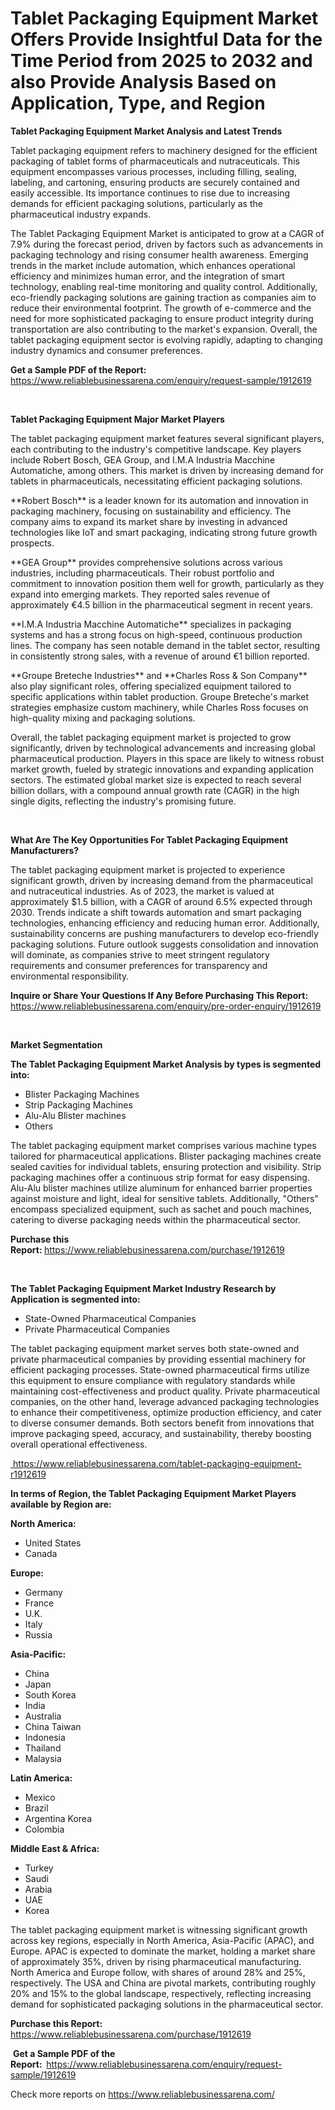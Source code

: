 <p><h1>Tablet Packaging Equipment Market Offers Provide Insightful Data for the Time Period from 2025 to 2032 and also Provide Analysis Based on Application, Type, and Region</h1></p><p><strong>Tablet Packaging Equipment Market Analysis and Latest Trends</strong></p>
<p><p>Tablet packaging equipment refers to machinery designed for the efficient packaging of tablet forms of pharmaceuticals and nutraceuticals. This equipment encompasses various processes, including filling, sealing, labeling, and cartoning, ensuring products are securely contained and easily accessible. Its importance continues to rise due to increasing demands for efficient packaging solutions, particularly as the pharmaceutical industry expands.</p><p>The Tablet Packaging Equipment Market is anticipated to grow at a CAGR of 7.9% during the forecast period, driven by factors such as advancements in packaging technology and rising consumer health awareness. Emerging trends in the market include automation, which enhances operational efficiency and minimizes human error, and the integration of smart technology, enabling real-time monitoring and quality control. Additionally, eco-friendly packaging solutions are gaining traction as companies aim to reduce their environmental footprint. The growth of e-commerce and the need for more sophisticated packaging to ensure product integrity during transportation are also contributing to the market's expansion. Overall, the tablet packaging equipment sector is evolving rapidly, adapting to changing industry dynamics and consumer preferences.</p></p>
<p><strong>Get a Sample PDF of the Report:&nbsp;</strong> <a href="https://www.reliablebusinessarena.com/enquiry/request-sample/1912619?utm_campaign=3039&utm_medium=2&utm_source=Github&utm_content=ia&utm_term=11042025&utm_id=tablet-packaging-equipment">https://www.reliablebusinessarena.com/enquiry/request-sample/1912619</a></p>
<p>&nbsp;</p>
<p><strong>Tablet Packaging Equipment Major Market Players</strong></p>
<p><p>The tablet packaging equipment market features several significant players, each contributing to the industry's competitive landscape. Key players include Robert Bosch, GEA Group, and I.M.A Industria Macchine Automatiche, among others. This market is driven by increasing demand for tablets in pharmaceuticals, necessitating efficient packaging solutions.</p><p>**Robert Bosch** is a leader known for its automation and innovation in packaging machinery, focusing on sustainability and efficiency. The company aims to expand its market share by investing in advanced technologies like IoT and smart packaging, indicating strong future growth prospects.</p><p>**GEA Group** provides comprehensive solutions across various industries, including pharmaceuticals. Their robust portfolio and commitment to innovation position them well for growth, particularly as they expand into emerging markets. They reported sales revenue of approximately €4.5 billion in the pharmaceutical segment in recent years.</p><p>**I.M.A Industria Macchine Automatiche** specializes in packaging systems and has a strong focus on high-speed, continuous production lines. The company has seen notable demand in the tablet sector, resulting in consistently strong sales, with a revenue of around €1 billion reported.</p><p>**Groupe Breteche Industries** and **Charles Ross & Son Company** also play significant roles, offering specialized equipment tailored to specific applications within tablet production. Groupe Breteche's market strategies emphasize custom machinery, while Charles Ross focuses on high-quality mixing and packaging solutions.</p><p>Overall, the tablet packaging equipment market is projected to grow significantly, driven by technological advancements and increasing global pharmaceutical production. Players in this space are likely to witness robust market growth, fueled by strategic innovations and expanding application sectors. The estimated global market size is expected to reach several billion dollars, with a compound annual growth rate (CAGR) in the high single digits, reflecting the industry's promising future.</p></p>
<p>&nbsp;</p>
<p><strong>What Are The Key Opportunities For Tablet Packaging Equipment Manufacturers?</strong></p>
<p><p>The tablet packaging equipment market is projected to experience significant growth, driven by increasing demand from the pharmaceutical and nutraceutical industries. As of 2023, the market is valued at approximately $1.5 billion, with a CAGR of around 6.5% expected through 2030. Trends indicate a shift towards automation and smart packaging technologies, enhancing efficiency and reducing human error. Additionally, sustainability concerns are pushing manufacturers to develop eco-friendly packaging solutions. Future outlook suggests consolidation and innovation will dominate, as companies strive to meet stringent regulatory requirements and consumer preferences for transparency and environmental responsibility.</p></p>
<p><strong>Inquire or Share Your Questions If Any Before Purchasing This Report:</strong> <a href="https://www.reliablebusinessarena.com/enquiry/pre-order-enquiry/1912619?utm_campaign=3039&utm_medium=2&utm_source=Github&utm_content=ia&utm_term=11042025&utm_id=tablet-packaging-equipment">https://www.reliablebusinessarena.com/enquiry/pre-order-enquiry/1912619</a></p>
<p>&nbsp;</p>
<p><strong>Market Segmentation</strong></p>
<p><strong>The Tablet Packaging Equipment Market Analysis by types is segmented into:</strong></p>
<p><ul><li>Blister Packaging Machines</li><li>Strip Packaging Machines</li><li>Alu-Alu Blister machines</li><li>Others</li></ul></p>
<p><p>The tablet packaging equipment market comprises various machine types tailored for pharmaceutical applications. Blister packaging machines create sealed cavities for individual tablets, ensuring protection and visibility. Strip packaging machines offer a continuous strip format for easy dispensing. Alu-Alu blister machines utilize aluminum for enhanced barrier properties against moisture and light, ideal for sensitive tablets. Additionally, "Others" encompass specialized equipment, such as sachet and pouch machines, catering to diverse packaging needs within the pharmaceutical sector.</p></p>
<p><strong>Purchase this Report:&nbsp;</strong><a href="https://www.reliablebusinessarena.com/purchase/1912619?utm_campaign=3039&utm_medium=2&utm_source=Github&utm_content=ia&utm_term=11042025&utm_id=tablet-packaging-equipment">https://www.reliablebusinessarena.com/purchase/1912619</a></p>
<p>&nbsp;</p>
<p><strong>The Tablet Packaging Equipment Market Industry Research by Application is segmented into:</strong></p>
<p><ul><li>State-Owned Pharmaceutical Companies</li><li>Private Pharmaceutical Companies</li></ul></p>
<p><p>The tablet packaging equipment market serves both state-owned and private pharmaceutical companies by providing essential machinery for efficient packaging processes. State-owned pharmaceutical firms utilize this equipment to ensure compliance with regulatory standards while maintaining cost-effectiveness and product quality. Private pharmaceutical companies, on the other hand, leverage advanced packaging technologies to enhance their competitiveness, optimize production efficiency, and cater to diverse consumer demands. Both sectors benefit from innovations that improve packaging speed, accuracy, and sustainability, thereby boosting overall operational effectiveness.</p></p>
<p><a href="https://www.reliablebusinessarena.com/tablet-packaging-equipment-r1912619?utm_campaign=3039&utm_medium=2&utm_source=Github&utm_content=ia&utm_term=11042025&utm_id=tablet-packaging-equipment">&nbsp;https://www.reliablebusinessarena.com/tablet-packaging-equipment-r1912619</a></p>
<p><strong>In terms of Region, the Tablet Packaging Equipment Market Players available by Region are:</strong></p>
<p>
    <p> <strong> North America: </strong>
        <ul>
            <li>United States</li>
            <li>Canada</li>
        </ul>
        </p> 
    <p> <strong> Europe: </strong>
        <ul>
            <li>Germany</li>
            <li>France</li>
            <li>U.K.</li>
            <li>Italy</li>
            <li>Russia</li>
        </ul>
        </p> 
    <p> <strong> Asia-Pacific: </strong>
        <ul>
            <li>China</li>
            <li>Japan</li>
            <li>South Korea</li>
            <li>India</li>
            <li>Australia</li>
            <li>China Taiwan</li>
            <li>Indonesia</li>
            <li>Thailand</li>
            <li>Malaysia</li>
        </ul>
        </p> 
    <p> <strong> Latin America: </strong>
        <ul>
            <li>Mexico</li>
            <li>Brazil</li>
            <li>Argentina Korea</li>
            <li>Colombia</li>
        </ul>
        </p> 
    <p> <strong> Middle East & Africa: </strong>
        <ul>
            <li>Turkey</li>
            <li>Saudi</li>
            <li>Arabia</li>
            <li>UAE</li>
            <li>Korea</li>
        </ul>
    </p>
    </p>
<p><p>The tablet packaging equipment market is witnessing significant growth across key regions, especially in North America, Asia-Pacific (APAC), and Europe. APAC is expected to dominate the market, holding a market share of approximately 35%, driven by rising pharmaceutical manufacturing. North America and Europe follow, with shares of around 28% and 25%, respectively. The USA and China are pivotal markets, contributing roughly 20% and 15% to the global landscape, respectively, reflecting increasing demand for sophisticated packaging solutions in the pharmaceutical sector.</p></p>
<p><strong>Purchase this Report: </strong><a href="https://www.reliablebusinessarena.com/purchase/1912619?utm_campaign=3039&utm_medium=2&utm_source=Github&utm_content=ia&utm_term=11042025&utm_id=tablet-packaging-equipment">https://www.reliablebusinessarena.com/purchase/1912619</a></p>
<p>&nbsp;<strong>Get a Sample PDF of the Report:&nbsp;&nbsp;</strong><a href="https://www.reliablebusinessarena.com/enquiry/request-sample/1912619?utm_campaign=3039&utm_medium=2&utm_source=Github&utm_content=ia&utm_term=11042025&utm_id=tablet-packaging-equipment">https://www.reliablebusinessarena.com/enquiry/request-sample/1912619</a></p>
<p><strong></strong></p>
<p>Check more reports on <a href="https://www.reliablebusinessarena.com/?utm_campaign=3039&utm_medium=2&utm_source=Github&utm_content=ia&utm_term=11042025&utm_id=tablet-packaging-equipment">https://www.reliablebusinessarena.com/</a></p>